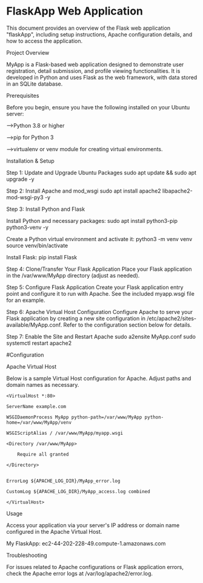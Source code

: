 # FlaskApp Web Application
This document provides an overview of the Flask web application "flaskApp", including setup instructions, Apache configuration details, and how to access the application.

Project Overview

MyApp is a Flask-based web application designed to demonstrate user registration, detail submission, and profile viewing functionalities. It is developed in Python and uses Flask as the web framework, with data stored in an SQLite database.

Prerequisites

Before you begin, ensure you have the following installed on your Ubuntu server:

-->Python 3.8 or higher

-->pip for Python 3

-->virtualenv or venv module for creating virtual environments.

Installation & Setup

Step 1: Update and Upgrade Ubuntu Packages
sudo apt update && sudo apt upgrade -y

Step 2: Install Apache and mod_wsgi
sudo apt install apache2 libapache2-mod-wsgi-py3 -y

Step 3: Install Python and Flask

Install Python and necessary packages:
sudo apt install python3-pip python3-venv -y

Create a Python virtual environment and activate it:
python3 -m venv venv
source venv/bin/activate

Install Flask:
pip install Flask

Step 4: Clone/Transfer Your Flask Application
Place your Flask application in the /var/www/MyApp directory (adjust as needed).

Step 5: Configure Flask Application
Create your Flask application entry point and configure it to run with Apache. See the included myapp.wsgi file for an example.

Step 6: Apache Virtual Host Configuration
Configure Apache to serve your Flask application by creating a new site configuration in /etc/apache2/sites-available/MyApp.conf. Refer to the configuration section below for details.

Step 7: Enable the Site and Restart Apache
sudo a2ensite MyApp.conf
sudo systemctl restart apache2

#Configuration

Apache Virtual Host

Below is a sample Virtual Host configuration for Apache. Adjust paths and domain names as necessary.




    <VirtualHost *:80>

    ServerName example.com
    
    WSGIDaemonProcess MyApp python-path=/var/www/MyApp python-home=/var/www/MyApp/venv
    
    WSGIScriptAlias / /var/www/MyApp/myapp.wsgi
    
    <Directory /var/www/MyApp>
    
        Require all granted
        
    </Directory>
    

    ErrorLog ${APACHE_LOG_DIR}/MyApp_error.log
    
    CustomLog ${APACHE_LOG_DIR}/MyApp_access.log combined
    
    </VirtualHost>

Usage

Access your application via your server's IP address or domain name configured in the Apache Virtual Host.

My FlaskApp: ec2-44-202-228-49.compute-1.amazonaws.com

Troubleshooting

For issues related to Apache configurations or Flask application errors, check the Apache error logs at /var/log/apache2/error.log.


